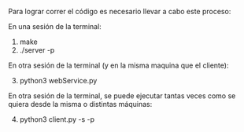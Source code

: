 Para lograr correr el código es necesario llevar a cabo este proceso:

En una sesión de la terminal:
1. make
2. ./server -p <puerto del servidor>

En otra sesión de la terminal (y en la misma maquina que el cliente):

3. python3 webService.py

En otra sesión de la terminal, se puede ejecutar tantas veces como se quiera desde la misma o distintas máquinas: 

4. python3 client.py -s <ip del servidor> -p <puerto del servidor>
